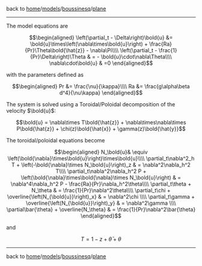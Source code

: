 back to [home](home)/[models](models)/[boussinesq](models-boussinesq)/[plane](models-boussinesq-plane)

---
The model equations are
```math
\begin{aligned}
\left(\partial_t - \Delta\right)\bold{u} &=  \bold{u}\times\left(\nabla\times\bold{u}\right) + \frac{Ra}{Pr}\Theta\bold{\hat{z}} - \nabla\Pi\\\\
\left(\partial_t - \frac{1}{Pr}\Delta\right)\Theta & = - \bold{u}\cdot\nabla\Theta\\\\
\nabla\cdot\bold{u} & =0
\end{aligned}
```

with the parameters defined as
```math
\begin{aligned}
Pr &= \frac{\nu}{\kappa}\\\\
Ra &= \frac{g\alpha\beta d^4}{\nu\kappa}
\end{aligned}
```

The system is solved using a Toroidal/Poloidal decomposition of the velocity $`\bold{u}`$:
```math
\bold{u} = \nabla\times T\bold{\hat{z}} + \nabla\times\nabla\times P\bold{\hat{z}} + \chi(z)\bold{\hat{x}} + \gamma(z)\bold{\hat{y}}
```

The toroidal/poloidal equations become
```math
\begin{aligned}
N_\bold{u}& \equiv \left(\bold{\nabla}\times\bold{u}\right)\times\bold{u}\\\\
\partial_t\nabla^2_h T + \left(-\bold{\nabla}\times N_\bold{u}\right)_z & = \nabla^2\nabla_h^2 T\\\\
\partial_t\nabla^2\nabla_h^2 P + \left(\bold{\nabla}\times\bold{\nabla}\times N_\bold{u}\right) & = \nabla^4\nabla_h^2 P - \frac{Ra}{Pr}\nabla_h^2\theta\\\\
\partial_t\theta + N_\theta & = \frac{1}{Pr}\nabla^2\theta\\\\
\partial_t\chi + \overline{\left(N_{\bold{u}}\right)_x} & = \nabla^2\chi \\\\
\partial_t\gamma + \overline{\left(N_{\bold{u}}\right)_y} & = \nabla^2\gamma \\\\
\partial\bar{\theta} + \overline{N_\theta} & = \frac{1}{Pr}\nabla^2\bar{\theta}
\end{aligned}
```
and
```math
T = 1 - z + \bar{\theta} + \theta
```

---

back to [home](home)/[models](models)/[boussinesq](models-boussinesq)/[plane](models-boussinesq-plane)
